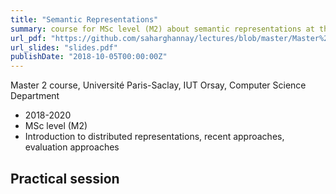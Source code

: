 ```yaml
---
title: "Semantic Representations"
summary: course for MSc level (M2) about semantic representations at the Université Paris-Saclay, IUT Orsay, Computer Science Department
url_pdf: "https://github.com/saharghannay/lectures/blob/master/Master%20ISD/Cours_Master_EN2022"
url_slides: "slides.pdf"
publishDate: "2018-10-05T00:00:00Z"
---
```

Master 2 course, Université Paris-Saclay, IUT Orsay, Computer Science Department
  - 2018-2020 
  - MSc level (M2)
  - Introduction to distributed representations, recent approaches, evaluation approaches 

## Practical session


